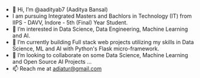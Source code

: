 - 👋 Hi, I’m @aadityab7 (Aaditya Bansal)
- I am pursuing Integrated Masters and Bachlors in Technology (IT) from IIPS - DAVV, Indore - 5th (Final) Year Student.
- 👀 I’m interested in Data Science, Data Engineering, Machine Learning and AI.
- 🌱 I’m currently building Full stack web projects utilizing my skills in Data Science, ML and AI with Python's Flask micro-framework.
- 💞️ I’m looking to collaborate on some Data Science, Machine Learning and Open Source AI Projects ...
- 📫 Reach me at adiatur@gmail.com

<!---
aadityab7/aadityab7 is a ✨ special ✨ repository because its `README.md` (this file) appears on your GitHub profile.
You can click the Preview link to take a look at your changes.
--->
